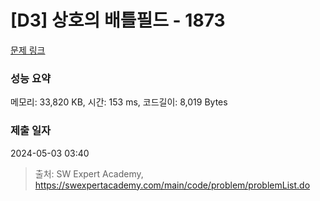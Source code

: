 # [D3] 상호의 배틀필드 - 1873 

[문제 링크](https://swexpertacademy.com/main/code/problem/problemDetail.do?contestProbId=AV5LyE7KD2ADFAXc) 

### 성능 요약

메모리: 33,820 KB, 시간: 153 ms, 코드길이: 8,019 Bytes

### 제출 일자

2024-05-03 03:40



> 출처: SW Expert Academy, https://swexpertacademy.com/main/code/problem/problemList.do